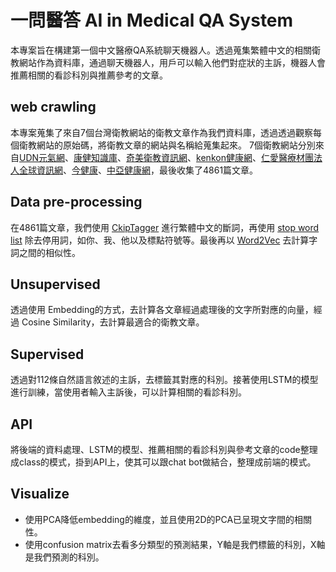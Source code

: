 一問醫答 AI in Medical QA System
==
本專案旨在構建第一個中文醫療QA系統聊天機器人。透過蒐集繁體中文的相關衛教網站作為資料庫，通過聊天機器人，用戶可以輸入他們對症狀的主訴，機器人會推薦相關的看診科別與推薦參考的文章。
## web crawling 
本專案蒐集了來自7個台灣衛教網站的衛教文章作為我們資料庫，透過透過觀察每個衛教網站的原始碼，將衛教文章的網站與名稱給蒐集起來。
7個衛教網站分別來自[UDN元氣網](https://health.udn.com/health/index)、[康健知識庫](https://kb.commonhealth.com.tw/)、[奇美衛教資訊網](http://www.chimei.org.tw/main/cmh_department/59012/info/)、[kenkon健康網](http://www.kenkon.com.tw/)、[仁愛醫療材團法人全球資訊網](https://www.jah.org.tw/)、[今健康](https://gooddoctorweb.com/)、[中亞健康網](https://www.ca2-health.com/)，最後收集了4861篇文章。

## Data pre-processing
在4861篇文章，我們使用 [CkipTagger](https://github.com/ckiplab/ckiptagger) 進行繁體中文的斷詞，再使用
[stop word list](https://github.com/sb123456789sb/Machine-Learning-28/blob/master/data/%E5%81%9C%E7%94%A8%E8%A9%9E-%E7%B9%81%E9%AB%94%E4%B8%AD%E6%96%87.txt) 除去停用詞，如你、我、他以及標點符號等。最後再以 [Word2Vec](https://code.google.com/archive/p/word2vec/) 去計算字詞之間的相似性。

## Unsupervised
透過使用 Embedding的方式，去計算各文章經過處理後的文字所對應的向量，經過 Cosine Similarity，去計算最適合的衛教文章。

## Supervised
透過對112條自然語言敘述的主訴，去標籤其對應的科別。接著使用LSTM的模型進行訓練，當使用者輸入主訴後，可以計算相關的看診科別。

## API 
將後端的資料處理、LSTM的模型、推薦相關的看診科別與參考文章的code整理成class的模式，掛到API上，使其可以跟chat bot做結合，整理成前端的模式。

## Visualize
- 使用PCA降低embedding的維度，並且使用2D的PCA已呈現文字間的相關性。
- 使用confusion matrix去看多分類型的預測結果，Y軸是我們標籤的科別，X軸是我們預測的科別。

<!---
sc201groupc/sc201groupc is a ✨ special ✨ repository because its `README.md` (this file) appears on your GitHub profile.
You can click the Preview link to take a look at your changes.
--->


